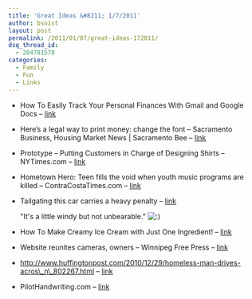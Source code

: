 ```yaml
---
title: 'Great Ideas &#8211; 1/7/2011'
author: bsoist
layout: post
permalink: /2011/01/07/great-ideas-172011/
dsq_thread_id:
  - 204781578
categories:
  - Family
  - Fun
  - Links
---
```

  * How To Easily Track Your Personal Finances With Gmail and Google Docs &#8211; [link][1] 
  * Here&#8217;s a legal way to print money: change the font &#8211; Sacramento Business, Housing Market News | Sacramento Bee &#8211; [link][2] 
  * Prototype &#8211; Putting Customers in Charge of Designing Shirts &#8211; NYTimes.com &#8211; [link][3] 
  * Hometown Hero: Teen fills the void when youth music programs are killed &#8211; ContraCostaTimes.com &#8211; [link][4] 
  * Tailgating this car carries a heavy penalty &#8211; [link][5]  
      
    "It's a little windy but not unbearable." <img src='http://archive.whsjr.soistmann.com/oped/wp-includes/images/smilies/icon_smile.gif' alt=':)' class='wp-smiley' /> 
  * How To Make Creamy Ice Cream with Just One Ingredient! &#8211; [link][6] 
  * Website reunites cameras, owners &#8211; Winnipeg Free Press &#8211; [link][7] 
  * http://www.huffingtonpost.com/2010/12/29/homeless-man-drives-acros\_n\_802267.html &#8211; [link][8] 
  * PilotHandwriting.com &#8211; [link][9]

 [1]: http://www.makeuseof.com/tag/easily-track-personal-finances-gmail-google-docs/
 [2]: http://www.sacbee.com/2010/04/06/2659633/heres-a-legal-way-to-print-money.html
 [3]: http://www.nytimes.com/2010/05/16/business/16proto.html
 [4]: http://www.contracostatimes.com/top-stories/ci_15452905?source=email&nclick_check=1
 [5]: http://hackaday.com/2010/07/21/tailgating-this-car-carries-a-heavy-penalty/
 [6]: http://www.thekitchn.com/thekitchn/stay-cool/how-to-make-creamy-ice-cream-with-just-one-ingredient-093414
 [7]: http://www.winnipegfreepress.com/local/website-reunites-cameras-owners-91345989.html
 [8]: http://ht.ly/3vXpi
 [9]: http://delicious.com/bsoist/i